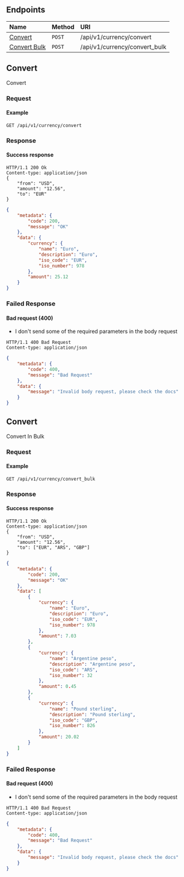 ## Endpoints

| Name                               | Method | URI                           |
| :---                               | :---   | :---                          |
| [Convert](#POST-convert)           | `POST` | /api/v1/currency/convert      |
| [Convert Bulk](#POST-convert-bulk) | `POST` | /api/v1/currency/convert_bulk |

## <a name="POST-convert"></a>Convert
Convert

### Request

#### Example

```http
GET /api/v1/currency/convert
```

### Response

#### Success response

```http
HTTP/1.1 200 Ok
Content-type: application/json
{
    "from": "USD",
    "amount": "12.56", 
    "to": "EUR"
}
```

```json
{
    "metadata": {
        "code": 200,
        "message": "OK"
    },
    "data": {
        "currency": {
            "name": "Euro",
            "description": "Euro",
            "iso_code": "EUR",
            "iso_number": 978
        },
        "amount": 25.12
    }
}
```

### Failed Response

#### Bad request (400)
- I don't send some of the required parameters in the body request

```http
HTTP/1.1 400 Bad Request
Content-type: application/json
```

```json
{
    "metadata": {
        "code": 400,
        "message": "Bad Request"
    },
    "data": {
        "message": "Invalid body request, please check the docs"
    }
}
```

## <a name="POST-convert-bulk"></a>Convert
Convert In Bulk

### Request

#### Example

```http
GET /api/v1/currency/convert_bulk
```

### Response

#### Success response

```http
HTTP/1.1 200 Ok
Content-type: application/json
{
    "from": "USD",
    "amount": "12.56", 
    "to": ["EUR", "ARS", "GBP"]
}
```

```json
{
    "metadata": {
        "code": 200,
        "message": "OK"
    },
    "data": [
        {
            "currency": {
                "name": "Euro",
                "description": "Euro",
                "iso_code": "EUR",
                "iso_number": 978
            },
            "amount": 7.03
        },
        {
            "currency": {
                "name": "Argentine peso",
                "description": "Argentine peso",
                "iso_code": "ARS",
                "iso_number": 32
            },
            "amount": 0.45
        },
        {
            "currency": {
                "name": "Pound sterling",
                "description": "Pound sterling",
                "iso_code": "GBP",
                "iso_number": 826
            },
            "amount": 20.02
        }
    ]
}
```

### Failed Response

#### Bad request (400)
- I don't send some of the required parameters in the body request

```http
HTTP/1.1 400 Bad Request
Content-type: application/json
```

```json
{
    "metadata": {
        "code": 400,
        "message": "Bad Request"
    },
    "data": {
        "message": "Invalid body request, please check the docs"
    }
}
```